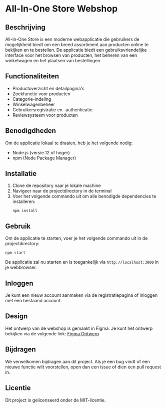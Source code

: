 # All-In-One Store Webshop

## Beschrijving
All-In-One Store is een moderne webapplicatie die gebruikers de mogelijkheid biedt om een breed assortiment aan producten online te bekijken en te bestellen. De applicatie biedt een gebruiksvriendelijke interface voor het browsen van producten, het beheren van een winkelwagen en het plaatsen van bestellingen.

## Functionaliteiten
- Productoverzicht en detailpagina's
- Zoekfunctie voor producten
- Categorie-indeling
- Winkelwagenbeheer
- Gebruikersregistratie en -authenticatie
- Reviewsysteem voor producten

## Benodigdheden
Om de applicatie lokaal te draaien, heb je het volgende nodig:
- Node.js (versie 12 of hoger)
- npm (Node Package Manager)

## Installatie
1. Clone de repository naar je lokale machine
2. Navigeer naar de projectdirectory in de terminal
3. Voer het volgende commando uit om alle benodigde dependencies te installeren:
   ```
   npm install
   ```

## Gebruik
Om de applicatie te starten, voer je het volgende commando uit in de projectdirectory:
```
npm start
```
De applicatie zal nu starten en is toegankelijk via `http://localhost:3000` in je webbrowser.

## Inloggen
Je kunt een nieuw account aanmaken via de registratiepagina of inloggen met een bestaand account.

## Design
Het ontwerp van de webshop is gemaakt in Figma. Je kunt het ontwerp bekijken via de volgende link:
[Figma Ontwerp](https://www.figma.com/file/y11qo85SWuWYJ0658wTKHB/Untitled?type=design&node-id=0-1&mode=design&t=SmSA4O3gtH5Ul4j5-0)

## Bijdragen
We verwelkomen bijdragen aan dit project. Als je een bug vindt of een nieuwe functie wilt voorstellen, open dan een issue of dien een pull request in.

## Licentie
Dit project is gelicenseerd onder de MIT-licentie.
